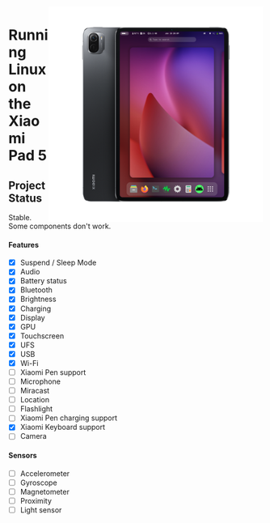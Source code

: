 <img align="right" src="../../assets/nabu.png" width="425" alt="Linux Running On A Xiaomi Pad 5">

# Running Linux on the Xiaomi Pad 5

## Project Status

Stable. Some components don't work.

#### Features

- [X] Suspend / Sleep Mode
- [X] Audio
- [X] Battery status
- [X] Bluetooth
- [X] Brightness
- [x] Charging
- [X] Display
- [X] GPU
- [X] Touchscreen
- [X] UFS
- [X] USB
- [X] Wi-Fi
- [ ] Xiaomi Pen support
- [ ] Microphone
- [ ] Miracast
- [ ] Location
- [ ] Flashlight
- [ ] Xiaomi Pen charging support
- [X] Xiaomi Keyboard support
- [ ] Camera

#### Sensors

- [ ] Accelerometer
- [ ] Gyroscope
- [ ] Magnetometer
- [ ] Proximity
- [ ] Light sensor
